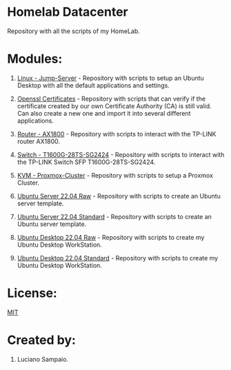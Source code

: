 # Homelab Datacenter
Repository with all the scripts of my HomeLab.

# Modules:
1. [Linux - Jump-Server](https://github.com/lsampaioweb/jump-server) - Repository with scripts to setup an Ubuntu Desktop with all the default applications and settings.
1. [Openssl Certificates](https://github.com/lsampaioweb/openssl-certificates) - Repository with scripts that can verify if the certificate created by our own Certificate Authority (CA) is still valid. Can also create a new one and import it into several different applications.
1. [Router - AX1800](https://github.com/lsampaioweb/tplink_router_ax1800) - Repository with scripts to interact with the TP-LINK router AX1800.
1. [Switch - T1600G-28TS-SG2424](https://github.com/lsampaioweb/T1600G-28TS-SG2424) - Repository with scripts to interact with the TP-LINK Switch SFP T1600G-28TS-SG2424.
1. [KVM - Proxmox-Cluster](https://github.com/lsampaioweb/proxmox-cluster) - Repository with scripts to setup a Proxmox Cluster.

1. [Ubuntu Server 22.04 Raw](https://github.com/lsampaioweb/proxmox-ubuntu-22-04-server-raw) - Repository with scripts to create an Ubuntu server template.
1. [Ubuntu Server 22.04 Standard](https://github.com/lsampaioweb/proxmox-ubuntu-22-04-server-standard) - Repository with scripts to create an Ubuntu server template.
1. [Ubuntu Desktop 22.04 Raw](https://github.com/lsampaioweb/proxmox-ubuntu-22-04-desktop-raw) - Repository with scripts to create my Ubuntu Desktop WorkStation.
1. [Ubuntu Desktop 22.04 Standard](https://github.com/lsampaioweb/proxmox-ubuntu-22-04-desktop-standard) - Repository with scripts to create my Ubuntu Desktop WorkStation.

# License:

[MIT](LICENSE "MIT License")

# Created by: 

1. Luciano Sampaio.